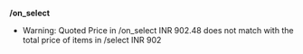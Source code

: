 **/on_select**
- Warning: Quoted Price in /on_select INR 902.48 does not match with the total price of items in /select INR 902

